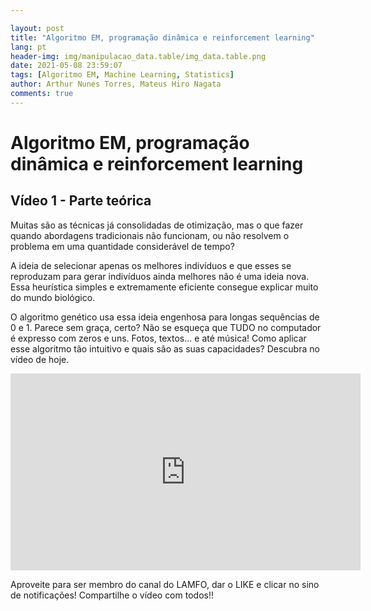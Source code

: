 ```yaml
---

layout: post
title: "Algoritmo EM, programação dinâmica e reinforcement learning"
lang: pt
header-img: img/manipulacao_data.table/img_data.table.png
date: 2021-05-08 23:59:07
tags: [Algoritmo EM, Machine Learning, Statistics]
author: Arthur Nunes Torres, Mateus Hiro Nagata
comments: true
---
```


# Algoritmo EM, programação dinâmica e reinforcement learning

## Vídeo 1 - Parte teórica

Muitas são as técnicas já consolidadas de otimização, mas o que fazer quando abordagens tradicionais não funcionam, ou não resolvem o problema em uma quantidade considerável de tempo?

A ideia de selecionar apenas os melhores indivíduos e que esses se reproduzam para gerar indivíduos ainda melhores não é uma ideia nova. Essa heurística simples e extremamente eficiente consegue explicar muito do mundo biológico.

O algoritmo genético usa essa ideia engenhosa para longas sequências de 0 e 1. Parece sem graça, certo? Não se esqueça que TUDO no computador é expresso com zeros e uns. Fotos, textos... e até música! Como aplicar esse algoritmo tão intuitivo e quais são as suas capacidades? Descubra no vídeo de hoje.

<iframe width="560" height="315" src="https://www.youtube.com/embed/4A3dxRY-hG8" title="YouTube video player" frameborder="0" allow="accelerometer; autoplay; clipboard-write; encrypted-media; gyroscope; picture-in-picture" allowfullscreen></iframe>

Aproveite para ser membro do canal do LAMFO, dar o LIKE e clicar no sino de notificações!  Compartilhe o vídeo com todos!!
